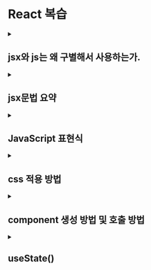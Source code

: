 # React 복습

<details>
<summary>

## jsx와 js는 왜 구별해서 사용하는가.

</summary>

1. 명확한 의도 전달

   - .jsx 파일은 React 컴포넌트와 UI 요소 포함
   - .js 파일은 일반 JS 로직, 유틸리티 함수, 서비스 등을 담당

2. 도구 및 편집기 최적화

   - 편집기가 확장자(파일 유형)에 맞춰 문법 강조와 자동 완성 기능을 제공
   - .jsx 파일에는 React 관련 스니펫과 자동 완성이 활성화된다.

3. 빌드 시스템 최적화

   - 웹팩이나 Babel 같은 빌드 도구가 파일 유형에 따라 다른 처리를 할 수 있다.
   - jsx 파일만 React 변환 과정을 거치도록 설정할 수 있어 빌드 성능이 향상된다.

4. 코드베이스 구성의 명확성

   - 팀원들이 파일의 역할을 즉시 이해할 수 있다.
   - 대규모 프로젝트에서 파일의 목적을 쉽게 파악할 수 있다.

5. 관심사 분리
   - UI 로직(jsx)과 비즈니스 로직(js)을 분리하여 코드 유지보수성 향상
   - 각 파일이 단일 책임을 갖도록 유도

- React에서 두 확장자 모두 사용이 가능하며 기술적으로는 동일하게 작동을 한다.
  다만, 대규모로 갈 수록 공유를 해야하는 대상이 많고 봐야할 대상이 많아지므로
  구분이 되어있지않다면 파일을 일일이 들어가 확인을 해야하는 불편함이 있기 때문에 구분을 하는 것이
  관리나 일의 능률에서 훨씬 뛰어나다.

</details>

<details>
<summary>

## jsx문법 요약

</summary>

jsx는 javaScript XML의 약자로, React에서 UI를 구성하기 위해 사용하는 문법.

HTML과 유사하게 생겼지만 javaScript의 강력한 기능을 함께 사용할 수 있다.

```

// JSX는 HTML처럼 태그를 사용
const element = <h1>안녕하세요, React!</h1>;

/* ---------------------------------------------- */

// 중괄호 {} 를 사용하여 JavaScript 표현식을 넣을 수 있다.
const name = '홍길동';
const element = <h1>안녕하세요, {name}님!</h1>;

/* ---------------------------------------------- */

/**

HTML 속성과 유사하게 사용하지만 camelCas로 작성.

*/

// className (class 대신)
const element = <div className="container">내용</div>;

// style 객체로 지정
const style = { color: 'blue', fontSize: '16px' };
const element = <p style={style}>스타일 적용 텍스트</p>;

/* ---------------------------------------------- */

// 여러 자식 요소를 포함할 수 있다.
const element = (
  <div>
    <h1>제목</h1>
    <p>내용 설명</p>
  </div>
);

/* ---------------------------------------------- */

/*
모든 태그는 닫아야한다.
자식이 없는 태그는 self-closing 태그를 사용
(
    jsx는 기본적으로 js의 문법 규칙을 따르기 때문에
    HTML처럼 느슨하게 처리하지않고 엄격하게 태그를 닫아야한다.
)
*/
const input = <input type="text" />;
const img = <img src="image.jpg" alt="이미지" />;

/* ---------------------------------------------- */

/*
jsx 내에서 조건에 따라 다른 내용을 렌더링할 수 있다.
*/
// 삼항 연산자 사용
const element = <div>{isLoggedIn ? <UserGreeting /> : <GuestGreeting />}</div>;

// AND 연산자 사용 (조건이 참일 때만 렌더링)
const element = <div>{unreadMessages.length > 0 && <MessageAlert />}</div>;

// 배열을 map 함수로 순회하여 리스트를 렌더링할 수 있다.
const numbers = [1, 2, 3, 4, 5];
const listItems = (
  <ul>
    {numbers.map((number) => (
      <li key={number}>{number}</li>
    ))}
  </ul>
);

/* ---------------------------------------------- */

/*
불필요한 div 없이 여러 요소를 그룹화할 수 있다.
아래와 같이 사용을 할 경우
기존처럼
<div>
</div>
로 감싸지는 것이 아닌
상위 태그에 감싸지게된다.

ex) App.jsx에서 React.Fragment나 <>로 감싼다면
    최상위인 id가 root를 갖는 태그 아래에 위치하게 될것이다.
    (div로 감싸는 것이였으면 root 아래에 div가 있고 그 아래에 위치하게 된다.)
*/
// <React.Fragment> 사용
const element = (
  <React.Fragment>
    <h1>제목</h1>
    <p>내용</p>
  </React.Fragment>
);

// 축약형 사용
const element = (
  <>
    <h1>제목</h1>
    <p>내용</p>
  </>
);

/* ---------------------------------------------- */

/*
이벤트 핸들러는 camelCase로 작성합니다.
function 또는 Arrow 함수로 작성 가능
*/
function handleClick() {
  alert('버튼이 클릭되었습니다!');
}

const button = <button onClick={handleClick}>클릭하세요</button>;


```

- JSX는 React의 핵심 문법으로,
  HTML과 javaScript를 자연스럽게 결합하여 UI 작성을 직관적으로 만들어준다.

</details>

<details>
<summary>

## JavaScript 표현식

</summary>

- javaScript 표현식은 값을 만들어내는 코드 조각이다.
  표현식은 계산되어 하나의 값을 반환한다.

```

// 변수 참조
let name = '홍길동';
console.log(name); // 변수 name은 표현식

//산술 표현식
let sum = 10 + 5; // 10 + 5는 15라는 값을 만드는 표현식
let product = 4 * 3;

//문자열 표현식
let greeting = 'Hello ' + 'World'; // 문자열 연결
let name = `User: ${firstName}`; // 템플릿 리터럴

//논리 표현식
let isValid = age > 18 && hasPermission; // 논리 연산
let canAccess = isAdmin || isManager; // true/false 값 생성

//함수 호출
Math.random(); // 함수 호출 자체가 표현식
console.log('Hello'); // 표현식

//객체 / 배열 리터널
const person = { name: '김철수', age: 30 }; // 객체 리터럴
const numbers = [1, 2, 3, 4]; // 배열 리터럴

//삼항 연산자
let status = age >= 18 ? '성인' : '미성년자';

//화살표 함수
const double = x => x * 2;

/*
JSX에서의 JavaScript 표현식
- JSX에서는 중괄호 {} 를 사용하여 JavaScript 표현식을 삽입할 수 있다.
*/
const name = '홍길동';
const age = 25;
const isAdmin = true;

// JSX 내 표현식 사용 예시
const element = (
  <div>
    <h1>{name}의 프로필</h1>
    <p>나이: {age}세</p>
    <p>직업: {age >= 18 ? '개발자' : '학생'}</p>
    <p>{isAdmin && '관리자 권한이 있습니다'}</p>
    <p>1년 후 나이: {age + 1}세</p>
    <p>랜덤 ID: {Math.floor(Math.random() * 100)}</p>
  </div>
);

```

- JSX 중괄호 안에는 하나의 값으로 평가되는 모든 JavaScript 표현식을 넣을 수 있다.
  단, if문이나 for 루프와 같은 문장은 표현식을 넣을 수 없다.
  (그래서 삼항연산식이나 map, forEach 와 같이 대신 할 수 있는 것을 이용하여 사용)

</details>

<details>
<summary>

## css 적용 방법

</summary>

    <details>
    <summary>
    전역 css 적용방법
    </summary>
    ```

    // main.js 또는 App.js에서
    import './styles.css';

    function App() {
        return <div className="app">전역 스타일 적용됨</div>;
    }

    ```

    </details>

    <details>
    <summary>
    컴포넌트에만 css 적용방법
    </summary>
        <details>
        <summary>
        css Modules 사용
        </summary>

        파일명을 [컴포넌트 이름].module.css 형식으로 저장하고 사용

        ```

        /* Button.module.css */
        .button {
            padding: 8px 16px;
            background-color: blue;
            color: white;
        }

        ```

        ```

        // Button.jsx
        import styles from './Button.module.css';

        function Button() {
            return <button className={styles.button}>클릭</button>;
        }

        ```

        </details>

        <details>
        <summary>
        Styled-Components 사용
        </summary>

        CSS-in-JS 방식으로, 컴포넌트와 스타일을 한 파일에 작성
        ```

        import styled from 'styled-components';

        const StyledButton = styled.button`
            padding: 8px 16px;
            background-color: blue;
            color: white;
            &:hover {
                background-color: darkblue;
            }
        `;

        function Button() {
            return <StyledButton>클릭</StyledButton>;
        }

        ```

        </details>

        <details>
        <summary>
        어떤 방법을 선택해야한가?
        </summary>

            - 전역 CSS : 리셋, 기본 포트, 색상 변수 등 애플리케이션 전체에 적용할 스타일
            - CSS Modules : 컴포넌트 별 스타일링이 필요하지만 별도 라이브러리 없이 사용하고 싶을 때
            - Styled-Components : 동적 스타일링이 많거나 컴포넌트와 스타일을 밀접하게 연결하고 싶을 때

        </details>
    </details>

    <details>
    <summary>
    style 속성을 요소에 직접 적용하는 인라인 스타일 적용하기
    </summary>

    ```
    // 기본 스타일
    function MyComponent() {
        return (
            <div style={{ color: 'blue', fontSize: '16px', marginTop: '20px' }}>
            스타일이 적용된 텍스트입니다
            </div>
        );
    }

    // 조건부 스타일
    /*
    활용 방법 :
        예를 들어 숨겨진 블럭이 클릭을 하면 나타나게 해야할 경우
        평상 시엔 false로 두다가 버튼 클릭 시 true로 바뀌어 표시가 되게 하는 등으로 활용이 가능할거같다.
    */
    function Button({ isPrimary }) {
        // 변수로 스타일 지정
        const buttonStyle = {
            padding: '10px 15px',
            border: 'none',
            borderRadius: '4px',
            cursor: 'pointer',
            backgroundColor: isPrimary ? '#007bff' : '#6c757d',
            color: 'white'
        };

        return (
            <button style={buttonStyle}>
            {isPrimary ? '확인' : '취소'}
            </button>
        );
    }

    // 스타일 병합 -> 딱히 쓸일은 많아보이지는 않지만 JSON 형식이다보니 합하는 것이 가능
    // 활용 방법은 아마 같은 스타일을 적용해야하지만 일부가 다를 경우 두개 만들고 하나는 합하는 형식? <- 이런 상황이 많지는않을거같다...
    function Card({ customStyle }) {
        const baseStyle = {
            padding: '20px',
            margin: '10px',
            borderRadius: '5px',
            boxShadow: '0 2px 5px rgba(0,0,0,0.1)'
        };

        // 기본 스타일과 사용자 정의 스타일 병합
        const combinedStyle = { ...baseStyle, ...customStyle };

        return (
            <div style={combinedStyle}>
            <h2>카드 제목</h2>
            <p>카드 내용</p>
            </div>
        );
    }

    // 동적 스타일 계산
    // 활용 방법 : 지속적으로 바뀌어야하는 경우(반응형)에 변수를 스타일에 넣어 즉각적으로 변화되게 한다. --> 즉 반응형을 위해
    function ProgressBar({ percent }) {
        const containerStyle = {
            height: '20px',
            width: '100%',
            backgroundColor: '#e0e0e0',
            borderRadius: '10px',
            overflow: 'hidden'
        };

        const fillerStyle = {
            height: '100%',
            width: `${percent}%`,
            backgroundColor: percent < 30 ? 'red' : percent < 70 ? 'yellow' : 'green',
            transition: 'width 0.5s ease-in-out'
        };

        return (
            <div style={containerStyle}>
            <div style={fillerStyle}></div>
            </div>
        );
    }

    ```

    React에서 인라인 스타일을 사용하면 스타일링이 간편하지만, 대규모에서는 CSS Modules나 Styled-Components와 같은 접근 방식이
    유지보수 측면에서 더 좋을 수 있다.

    </details>

</details>

<details>
<summary>

## component 생성 방법 및 호출 방법

</summary>

```

// snippets : rafce

import React from 'react'

const NewComponenet = () => {
  return (
    <div>NewComponenet</div>
  )
}

export default NewComponenet

```

</details>

<details>
<summary>

## useState()

</summary>

useState는 React의 가장 기본적인 Hook으로, 함수형 컴포넌트에서 상태(State)를 관리할 수 있게 한다.

```

import React, { useState } from 'react';

function Counter() {
  const [count, setCount] = useState(0);

  return (
    <div>
      <p>현재 카운트: {count}</p>
      <button onClick={() => setCount(count + 1)}>증가</button>
    </div>
  );
}

```

1. useState(0)은 초기값이 0인 상태 변수 생성
2. count는 현재 상태 값을 저장
3. setState는 count 상태를 업데이트하는 함수

useState의 주요 특징 - 상태 변경 시 자동 리렌더링 : setCount룰 호출하면 컴포넌트가 다시 렌더링됩니다. - 이전 상태 참조 : 이전 상태를 기반으로 업데이트할 때는 함수 형태를 사용합니다

````
setCount(prevCount => prevCount + 1);

        ```
    - 객체 상태 관리 : 객체 형태의 상태를 관리할 때는 전체 객체를 업데이트를 해야한다.
        ```

        const [user, setUser] = useState({ name: '홍길동', age: 30 });setUser({ ...user, age: 31 }); // 기존 객체 속성을 유지하면서 age만 변경

        ```

    useState는 컴포넌트가 사용자 입력, 데이터 로딩, UI 상호작용과 같은 변화에 반응할 수 있게 해주는 핵심 기능

</details>

<details>
<summary>

## array, object state 변경 시 주의 사항

</summary>

React에서 배열과 객체 상태를 변경할 때는 불변성을 지켜야한다.
즉, 원본을 직접 수정하지 않고 새로운 복사본을 만들어 변경해야한다.

1. 배열(Array) 상태 변경하기
````

import React, { useState } from 'react';

function TodoList() {
const [todos, setTodos] = useState(['React 공부하기', '장보기']);

// 1. 배열에 새 항목 추가하기
const addTodo = (newTodo) => {
setTodos([...todos, newTodo]);
// 스프레드 연산자(...)로 기존 배열을 복사하고 새 항목 추가
};

// 2. 배열에서 항목 제거하기
const removeTodo = (index) => {
setTodos(todos.filter((\_, i) => i !== index));
// filter로 해당 인덱스를 제외한 새 배열 생성
};

// 3. 배열의 특정 항목 수정하기
const updateTodo = (index, newText) => {
setTodos(todos.map((todo, i) =>
i === index ? newText : todo
));
// map으로 특정 인덱스의 항목만 새 값으로 변경
};

return (

<div>{/_ UI 코드 _/}</div>
);
}

```

2. 객체(Object) 상태 변경하기
```

import React, { useState } from 'react';

function UserProfile() {
const [user, setUser] = useState({
name: '홍길동',
age: 30,
email: 'hong@example.com'
});

// 1. 객체의 특정 속성 변경하기
const updateEmail = (newEmail) => {
setUser({
...user, // 기존 객체의 모든 속성을 복사
email: newEmail // 변경할 속성만 덮어쓰기
});
};

// 2. 중첩된 객체 속성 변경하기
const [product, setProduct] = useState({
name: '노트북',
specs: {
cpu: 'i7',
ram: '16GB',
storage: '512GB'
}
});

const upgradeRam = (newRam) => {
setProduct({
...product,
specs: {
...product.specs, // 중첩 객체도 복사
ram: newRam // 변경할 속성만 덮어쓰기
}
});
};

return (

<div>{/_ UI 코드 _/}</div>
);
}

```

3. 배열 속 객체 변경하기
```

import React, { useState } from 'react';

function StudentList() {
const [students, setStudents] = useState([
{ id: 1, name: '김철수', grade: 'A' },
{ id: 2, name: '이영희', grade: 'B' },
{ id: 3, name: '박민수', grade: 'C' }
]);

// 특정 학생의 성적 변경하기
const updateGrade = (id, newGrade) => {
setStudents(
students.map(student =>
student.id === id
? { ...student, grade: newGrade }
: student
)
);
};

return (

<div>{/_ UI 코드 _/}</div>
);
}

```

</details>

<details>
<summary>

## Props 전송

</summary>

Props 기본 개념

Props는 부모 컴포넌트에서 자식 컴포넌트로 데이터를 전달하는 방법.

마치 함수의 인자처럼 작동하며 읽기 전용이다.

기본 Props 전달 예시
```

// 부모 컴포넌트
function ParentComponent() {
const userName = "홍길동";
const userAge = 30;

return (
<ChildComponent name={userName} age={userAge} />
);
}

// 자식 컴포넌트
function ChildComponent(props) {
return (

<div>
<h2>이름: {props.name}</h2>
<p>나이: {props.age}세</p>
</div>
);
}

```

Props 전송 패턴

```

// 1. 구조 분해 할당으로 Props 받기

// 더 깔끔한 구조 분해 할당 방식
function ProfileCard({ name, age, isVerified = false }) {
return (

<div className="profile-card">
<h2>{name} {isVerified && '✓'}</h2>
<p>나이: {age}세</p>
</div>
);
}

// 2. Children Props 활용하기

function Card({ title, children }) {
return (

<div className="card">
<h2 className="card-title">{title}</h2>
<div className="card-content">
{children}
</div>
</div>
);
}

function App() {
return (
<Card title="회원 정보">

<p>이 카드에는 어떤 내용이든 넣을 수 있습니다.</p>
<button>수정하기</button>
</Card>
);
}

// 3. 객체 형태로 Props 전달하기

function UserProfile() {
const userDetails = {
name: "김철수",
age: 28,
email: "kim@example.com",
role: "개발자"
};

return <ProfileDetails {...userDetails} />;
}

function ProfileDetails({ name, age, email, role }) {
return (

<div className="profile">
<h2>{name}</h2>
<ul>
<li>나이: {age}</li>
<li>이메일: {email}</li>
<li>직업: {role}</li>
</ul>
</div>
);
}

// 4. 컴포넌트 합성으로 Props 드릴링 방지
// -> 자식 컴포넌트를 Props로 전달하여 계층 구조를 평면화할 수 있다.

function App() {
const data = "중요한 데이터";

// E를 직접 생성하여 A에 전달
const componentE = <ComponentE data={data} />;

return <ComponentA componentE={componentE} />;
}

function ComponentA({ componentE }) {
return (

<div>
<h1>컴포넌트 A</h1>
{componentE} {/_ E를 직접 렌더링 _/}
</div>
);
}

function ComponentE({ data }) {
return <div>{data}</div>;
}

```
<details>
<summary>
Props 드릴링이란?
</summary>
Props 드릴링은 상위 컴포넌트에서 깊이 중첩된 하위 컴포넌트로 데이터를 전달하기 위해 중간에 있는 여러 컴포넌트들을 거쳐야 하는 상황

쉽게 말해서, A → B → C → D → E 구조의 컴포넌트에서 A의 데이터를 E에서 사용하려면, B, C, D를 통과해야 한다.

```

function ComponentA() {
const data = "중요한 데이터";
return <ComponentB data={data} />;
}

function ComponentB({ data }) {
// B는 data를 실제로 사용하지 않지만 C에 전달하기 위해 받아야 함
return <ComponentC data={data} />;
}

function ComponentC({ data }) {
// C도 data를 사용하지 않지만 전달만 함
return <ComponentD data={data} />;
}

function ComponentD({ data }) {
// D도 마찬가지로 전달만 함
return <ComponentE data={data} />;
}

function ComponentE({ data }) {
// E가 실제로 data를 사용함
return <div>{data}</div>;
}

```

Props 드릴링 문제점
    - 드릴링 같은 경우 코드가 복잡해지며(중간 컴포넌트는 필요 없는데 거쳐가야하는 이유로 받고 넘겨야하는 문제)
    - 데이터 흐름을 찾아야하기 때문에 유지보수가 어렵다.
    - 또한 Props가 변경될 경우 A, E만 리렌더링이 되어야하는데 B, C, D도 같이 리렌더링이 된다.
    - 그리고 구조 변경이 어려워진다.(바뀌면 다 같이 변경이 되야하기 때문에 조금만 바뀌어도 전부 바꿔야하기에 일이 커진다.)

Props 드릴링 방지법
    1. Context API 활용 - 중간 컴포넌트를 거치지않고 데이터 공유 가능
    2. 상태 관리 라이브러리 활용 - Redux, Zustand, Recoil, Jotai 등의 상태 관리 라이브러리를 사용하여 전역 상태 관리
    3. 컴포넌트 합성 사용 - 자식 컴포넌트를 Props로 전달하여 계층 구조 평면화

</details>

함수 Props 전달하기

```

function TodoApp() {
const [todos, setTodos] = useState(["React 공부하기", "자바스크립트 공부하기"]);

const addTodo = (newTodo) => {
setTodos([...todos, newTodo]);
};

return (

<div>
<h1>할 일 목록</h1>
<TodoList items={todos} />
<AddTodoForm onAddTodo={addTodo} />
</div>
);
}

function AddTodoForm({ onAddTodo }) {
const [input, setInput] = useState("");

const handleSubmit = (e) => {
e.preventDefault();
if (input.trim()) {
onAddTodo(input);
setInput("");
}
};

return (

<form onSubmit={handleSubmit}>
<input
value={input}
onChange={(e) => setInput(e.target.value)}
placeholder="새 할 일 추가"
/>
<button type="submit">추가</button>
</form>
);
}

```

컴포넌트 간의 효율적인 통신을 위해 적절한 Props 전송 방식을 선택하는 것이 좋다.

데이터 흐름이 복잡해지면 전역 상태 관리나 컨텍스트 API를 고려할 수 있다.

PS. 내가 전에 Props 드릴링 때문에 상태 관리가 어려울 것 같아 Redux를 이용했었다.

그때는 Props 드릴링이라는 단어를 몰랐었는데

저러면 관리가 많이 어려워지므로 상태 관리 라이브러리를 사용하면 관리하기 편해진다.

상세한 부분은 [해당 프로젝트](https://github.com/seungwoo505/Portfolio)에서 확인이 가능하다.

</details>

<details>
<summary>

## 배열과 함께 사용하는 고차함수

</summary>

고차함수는 다른 함수를 인자로 받거나 함수를 반환하는 함수를 말한다.

```

// 1. map() - 배열의 모든 요소를 변환하여 새 배열 반환

// 숫자 배열의 각 요소를 2배로 만들기
const numbers = [1, 2, 3, 4, 5];
const doubled = numbers.map(num => num \* 2);
console.log(doubled); // [2, 4, 6, 8, 10]

// 객체 배열에서 특정 속성만 추출하기
const users = [
{ id: 1, name: '김철수', age: 25 },
{ id: 2, name: '이영희', age: 30 },
{ id: 3, name: '박민수', age: 28 }
];
const names = users.map(user => user.name);
console.log(names); // ['김철수', '이영희', '박민수']

// 2. filter() - 조건에 맞는 요소만 포함하는 새 배열 반환

// 짝수만 필터링하기
const numbers = [1, 2, 3, 4, 5, 6];
const evens = numbers.filter(num => num % 2 === 0);
console.log(evens); // [2, 4, 6]

// 특정 나이 이상인 사용자만 필터링하기
const users = [
{ name: '김철수', age: 25 },
{ name: '이영희', age: 30 },
{ name: '박민수', age: 18 }
];
const adults = users.filter(user => user.age >= 20);
console.log(adults); // [{ name: '김철수', age: 25 }, { name: '이영희', age: 30 }]

// 3. reduce() - 배열의 요소를 하나의 값으로 줄이기

// 배열 요소의 합계 구하기
const numbers = [1, 2, 3, 4, 5];
const sum = numbers.reduce((accumulator, current) => accumulator + current, 0);
console.log(sum); // 15

// 객체 배열의 특정 속성 합계 구하기
const cart = [
{ item: '노트북', price: 1200000 },
{ item: '마우스', price: 35000 },
{ item: '키보드', price: 45000 }
];
const totalPrice = cart.reduce((total, product) => total + product.price, 0);
console.log(totalPrice); // 1280000

// 4. forEach() - 배열의 각 요소에 대해 함수 실행

// 배열의 각 요소 출력하기
const fruits = ['사과', '바나나', '오렌지'];
fruits.forEach(fruit => console.log(fruit));
// 사과
// 바나나
// 오렌지

// 배열 요소의 합계 계산하기 (부수 효과 사용)
let total = 0;
[1, 2, 3, 4].forEach(num => {
total += num;
});
console.log(total); // 10

// 5. find() - 조건을 만족하는 첫 번째 요소 반환

// 특정 ID를 가진 사용자 찾기
const users = [
{ id: 1, name: '김철수' },
{ id: 2, name: '이영희' },
{ id: 3, name: '박민수' }
];
const user = users.find(user => user.id === 2);
console.log(user); // { id: 2, name: '이영희' }

// 6. some() - 하나라도 조건을 만족하면 true 반환

// 배열에 음수가 있는지 확인
const numbers = [1, 2, 3, -1, 4];
const hasNegative = numbers.some(num => num < 0);
console.log(hasNegative); // true

// 7. every() - 모든 요소가 조건을 만족하면 true 반환

// 모든 사용자가 성인인지 확인
const users = [
{ name: '김철수', age: 25 },
{ name: '이영희', age: 30 },
{ name: '박민수', age: 18 }
];
const allAdults = users.every(user => user.age >= 20);
console.log(allAdults); // false

// 8. flatMap() - map() 후 결과를 1레벨 평탄화

// 문장을 단어 배열로 변환
const sentences = ['Hello world', 'I love JavaScript'];
const words = sentences.flatMap(sentence => sentence.split(' '));
console.log(words); // ['Hello', 'world', 'I', 'love', 'JavaScript']

// 9. sort() - 배열 요소 정렬

const numbers = [3, 1, 4, 1, 5];
numbers.sort((a, b) => a - b);
console.log(numbers); // [1, 1, 3, 4, 5]

// 객체 배열 정렬
const users = [
{ name: '김철수', age: 25 },
{ name: '이영희', age: 30 },
{ name: '박민수', age: 18 }
];
users.sort((a, b) => a.age - b.age);
console.log(users); // 나이순으로 정렬됨

// 10. findIndex() - 조건을 만족하는 첫 번째 요소의 인덱스 반환

const fruits = ['사과', '바나나', '오렌지', '포도'];
const index = fruits.findIndex(fruit => fruit === '오렌지');
console.log(index); // 2

// 11. flat() - 중첩 배열을 평탄화

const nestedArray = [1, [2, 3], [4, [5, 6]]];
const flattened = nestedArray.flat(2); // 깊이 2까지 평탄화
console.log(flattened); // [1, 2, 3, 4, 5, 6]

// 12. reduceRight() - 오른쪽에서 왼쪽으로 reduce 실행

const array = ['a', 'b', 'c', 'd'];
const result = array.reduceRight((acc, curr) => acc + curr);
console.log(result); // 'dcba'

// 13. at() - 양수 또는 음수 인덱스로 요소 접근(ES2022)

const array = [5, 12, 8, 130, 44];
console.log(array.at(2)); // 8
console.log(array.at(-1)); // 44 (마지막 요소)

// 14. Array.from() - 유사 배열 객체나 이터러블을 배열로 반환

// 문자열의 각 문자를 배열로 변환
console.log(Array.from('hello')); // ['h', 'e', 'l', 'l', 'o']

// 매핑 함수 사용 (두 번째 인자)
console.log(Array.from([1, 2, 3], x => x \* 2)); // [2, 4, 6]

// 15. Array.of() - 주어진 인자로 새 배열 생성

console.log(Array.of(1, 2, 3)); // [1, 2, 3]
console.log(Array.of('a', 'b', 'c')); // ['a', 'b', 'c']

// 16. entries(), keys(), values() - 배열의 반복자 메서드

const array = ['a', 'b', 'c'];

// entries() - [인덱스, 값] 쌍의 반복자 반환
for (const [index, element] of array.entries()) {
console.log(index, element);
}

// keys() - 인덱스의 반복자 반환
for (const index of array.keys()) {
console.log(index);
}

// values() - 값의 반복자 반환
for (const element of array.values()) {
console.log(element);
}

```
이 외에도 구현 방식에 따라 다양한 사용자 정의 고차함수를 만들 수 있다.
lodash나 Ramda와 같은 라이브러리들은 추가적인 유용한 고차함수들을 제공

</details>
```
